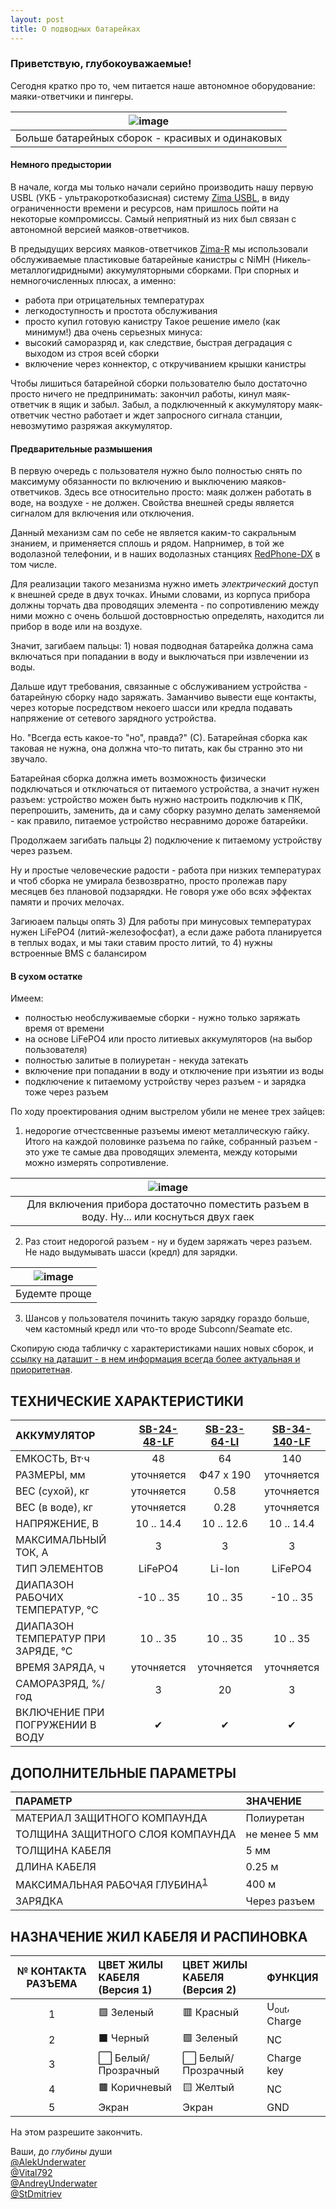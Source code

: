 ```yaml
---
layout: post
title: О подводных батарейках
---
```


### Приветствую, глубокоуважаемые!

Сегодня кратко про то, чем питается наше автономное оборудование: маяки-ответчики и пингеры.

| ![image](https://user-images.githubusercontent.com/24439946/203551509-6531b025-7470-4462-951a-e5c609b52ea7.png) |
| :---: |
| Больше батарейных сборок - красивых и одинаковых |

#### Немного предыстории

В начале, когда мы только начали серийно производить нашу первую USBL (УКБ - ультракороткобазисная) систему [Zima USBL](/documentation/RU/Zima/Zima_Users_manual_ru), в виду ограниченности времени и ресурсов, нам пришлось пойти на некоторые компромиссы. Самый неприятный из них был связан с автономной версией маяков-ответчиков.

В предыдущих версиях маяков-ответчиков [Zima-R](/documentation/RU/Zima/Zima_R_Specification_ru) мы использовали обслуживаемые пластиковые батарейные канистры с NiMH (Никель-металлогидридными) аккумуляторными сборками. При спорных и немногочисленных плюсах, а именно:
- работа при отрицательных температурах
- легкодоступность и простота обслуживания
- просто купил готовую канистру
Такое решение имело (как минимум!) два очень серьезных минуса:
- высокий саморазряд и, как следствие, быстрая деградация с выходом из строя всей сборки
- включение через коннектор, с откручиванием крышки канистры

Чтобы лишиться батарейной сборки пользователю было достаточно просто ничего не предпринимать: закончил работы, кинул маяк-ответчик в ящик и забыл. Забыл, а подключенный к аккумулятору маяк-ответчик честно работает и ждет запросного сигнала станции, невозмутимо разряжая аккумулятор.

#### Предварительные размышения

В первую очередь с пользователя нужно было полностью снять по максимуму обязанности по включению и выключению маяков-ответчиков. Здесь все относительно просто: маяк должен работать в воде, на воздухе - не должен. Свойства внешней среды является сигналом для включения или отключения.

Данный механизм сам по себе не является каким-то сакральным знанием, и применяется сплошь и рядом. Напрнимер, в той же водолазной телефонии, и в наших водолазных станциях [RedPhone-DX](/documentation/RU/RedPhone/RedPhone_DX_Specification_ru) в том числе. 

Для реализации такого мезанизма нужно иметь _электрический_ доступ к внешней среде в двух точках. Иными словами, из корпуса прибора должны торчать два проводящих элемента - по сопротивлению между ними можно с очень большой достоврностью определять, находится ли прибор в воде или на воздухе.

Значит, загибаем пальцы: 1) новая подводная батарейка должна сама включаться при попадании в воду и выключаться при извлечении из воды.

Дальше идут требования, связанные с обслуживанием устройства - батарейную сборку надо заряжать. Заманчиво вывести еще контакты, через которые посредством некоего шасси или кредла подавать напряжение от сетевого зарядного устройства.

Но. "Всегда есть какое-то "но", правда?" (С). Батарейная сборка как таковая не нужна, она должна что-то питать, как бы странно это ни звучало.

Батарейная сборка должна иметь возможность физически подключаться и отключаться от питаемого устройства, а значит нужен разъем: устройство можен быть нужно настроить подключив к ПК, перепрошить, заменить, да и саму сборку разумно делать заменяемой - как правило, питаемое устройство несравнимо дороже батарейки.

Продолжаем загибать пальцы 2) подключение к питаемому устройству через разъем.

Ну и простые человеческие радости - работа при низких температурах и чтоб сборка не умирала безвозвратно, просто пролежав пару месяцев без плановой подзарядки. Не говоря уже обо всях эффектах памяти и прочих мелочах.

Загиюаем пальцы опять 3) Для работы при минусовых температурах нужен LiFePO4 (литий-железофосфат), а если даже работа планируется в теплых водах, и мы таки ставим просто литий, то 4) нужны встроенные BMS с балансиром

#### В сухом остатке

Имеем:
- полностью необслуживаемые сборки - нужно только заряжать время от времени
- на основе LiFePO4 или просто литиевых аккумуляторов (на выбор пользователя)
- полностью залитые в полиуретан - некуда затекать
- включение при попадании в воду и отключение при изъятии из воды
- подключение к питаемому устройству через разъем - и зарядка тоже через разъем

По ходу проектирования одним выстрелом убили не менее трех зайцев:
1) недорогие отчестсвенные разъемы имеют металлическую гайку. Итого на каждой половинке разъема по гайке, собранный разъем - это уже те самые два проводящих элемента, между которыми можно измерять сопротивление. 

| ![image](https://user-images.githubusercontent.com/24439946/203552673-f0ecaeae-a408-475f-8a40-a1a0744bbff5.png) |
| :---: |
| Для включения прибора достаточно поместить разъем в воду. Ну... или коснуться двух гаек |

2) Раз стоит недорогой разъем - ну и будем заряжать через разъем. Не надо выдумывать шасси (кредл) для зарядки. 

| ![image](https://user-images.githubusercontent.com/24439946/203552878-0f50d7f7-515a-45ff-b503-279d84652eaf.png) |
| :---: |
| Будемте проще |

3) Шансов у пользователя починить такую зарядку гораздо больше, чем кастомный кредл или что-то вроде Subconn/Seamate etc.

Скопирую сюда табличку с характеристиками наших новых сборок, и [ссылку на даташит - в нем информация всегда более актуальная и приоритетная](/documentation/RU/Accessories/Sub_batteries_ru).

## ТЕХНИЧЕСКИЕ ХАРАКТЕРИСТИКИ

| АККУМУЛЯТОР | <a name="sb2448lf">[SB-24-48-LF](#sb2448lf)</a> | <a name="sb2364li">[SB-23-64-LI](#sb2364li)</a> | <a name="sb34140lf">[SB-34-140-LF](#sb34140lf)</a> |
| :--- | :---: | :---: | :---: |
| ЕМКОСТЬ, Вт·ч | 48 | 64 | 140 |
| РАЗМЕРЫ, мм | уточняется | Ф47 х 190 | уточняется |
| ВЕС (сухой), кг | уточняется | 0.58 | уточняется |
| ВЕС (в воде), кг | уточняется | 0.28 | уточняется |
| НАПРЯЖЕНИЕ, В | 10 .. 14.4 | 10 .. 12.6 | 10 .. 14.4 |
| МАКСИМАЛЬНЫЙ ТОК, А | 3 | 3 | 3 |
| ТИП ЭЛЕМЕНТОВ | LiFePO4 | Li-Ion | LiFePO4 |
| ДИАПАЗОН РАБОЧИХ ТЕМПЕРАТУР, °С | -10 .. 35 | 10 .. 35 | -10 .. 35 |
| ДИАПАЗОН ТЕМПЕРАТУР ПРИ ЗАРЯДЕ, °С | 10 .. 35 | 10 .. 35 | 10 .. 35 |
| ВРЕМЯ ЗАРЯДА, ч | уточняется | уточняется | уточняется |
| САМОРАЗРЯД, %/год | 3 | 20 | 3 |
| ВКЛЮЧЕНИЕ ПРИ ПОГРУЖЕНИИ В ВОДУ | ✔ | ✔ | ✔ |


## ДОПОЛНИТЕЛЬНЫЕ ПАРАМЕТРЫ

| ПАРАМЕТР | ЗНАЧЕНИЕ |
| :--- | :--- |
| МАТЕРИАЛ ЗАЩИТНОГО КОМПАУНДА | Полиуретан |
| ТОЛЩИНА ЗАЩИТНОГО СЛОЯ КОМПАУНДА | не менее 5 мм |
| ТОЛЩИНА КАБЕЛЯ | 5 мм |
| ДЛИНА КАБЕЛЯ | 0.25 м |
| МАКСИМАЛЬНАЯ РАБОЧАЯ ГЛУБИНА<sup>[1](#fn1)</sup> | 400 м |
| ЗАРЯДКА | Через разъем |

<div style="page-break-after: always;"></div>

## НАЗНАЧЕНИЕ ЖИЛ КАБЕЛЯ И РАСПИНОВКА

| № КОНТАКТА РАЗЪЕМА | ЦВЕТ ЖИЛЫ КАБЕЛЯ <br/> (Версия 1) | ЦВЕТ ЖИЛЫ КАБЕЛЯ <br/> (Версия 2) | ФУНКЦИЯ |
| :---: | :--- | :--- | :--- |
| 1 | 🟩 Зеленый | 🟥 Красный | U<sub>out</sub>, Charge |
| 2 | ⬛ Черный | 🟩 Зеленый | NC |
| 3 | ⬜ Белый/Прозрачный | ⬜ Белый/Прозрачный | Charge key |
| 4 | 🟫 Коричневый | 🟨 Желтый | NC |
| 5 | Экран | Экран | GND |


На этом разрешите закончить.

Ваши, до _глубины_ души  
[@AlekUnderwater](https://www.github.com/AlekUnderwater)  
[@Vital792](https://github.com/vital792)  
[@AndreyUnderwater](https://github.com/AndreyUnderwater)  
[@StDmitriev](https://github.com/StDmitriev)  
